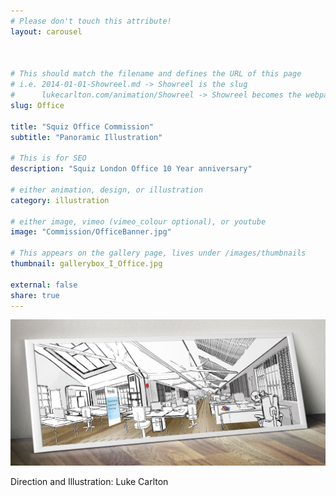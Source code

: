 ```yaml
---
# Please don't touch this attribute!
layout: carousel



# This should match the filename and defines the URL of this page
# i.e. 2014-01-01-Showreel.md -> Showreel is the slug
#      lukecarlton.com/animation/Showreel -> Showreel becomes the webpath
slug: Office

title: "Squiz Office Commission"
subtitle: "Panoramic Illustration"

# This is for SEO
description: "Squiz London Office 10 Year anniversary"

# either animation, design, or illustration
category: illustration

# either image, vimeo (vimeo_colour optional), or youtube
image: "Commission/OfficeBanner.jpg"

# This appears on the gallery page, lives under /images/thumbnails
thumbnail: gallerybox_I_Office.jpg

external: false
share: true
---
```


![Concepts]( /images/office_Concepts.jpg )

Direction and Illustration: Luke Carlton